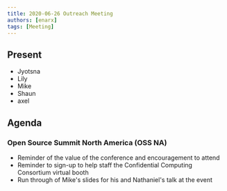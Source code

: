 ```yaml
---
title: 2020-06-26 Outreach Meeting
authors: [enarx]
tags: [Meeting]
---
```

## Present
- Jyotsna
- Lily
- Mike
- Shaun
- axel

## Agenda
### Open Source Summit North America (OSS NA)
- Reminder of the value of the conference and encouragement to attend
- Reminder to sign-up to help staff the Confidential Computing Consortium virtual booth
- Run through of Mike's slides for his and Nathaniel's talk at the event